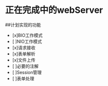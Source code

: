 # 正在完成中的webServer

##计划实现的功能
- [x]BIO工作模式
- [ ]NIO工作模式
- [x]请求接收
- [x]表单解析
- [x]文件上传
- [ ]必要的注解
- [ ]Session管理
- [ ]表单处理